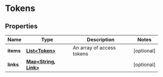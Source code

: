 

# Tokens


## Properties

| Name | Type | Description | Notes |
|------------ | ------------- | ------------- | -------------|
|**items** | [**List&lt;Token&gt;**](Token.md) | An array of access tokens |  [optional] |
|**links** | [**Map&lt;String, Link&gt;**](Link.md) |  |  [optional] |



